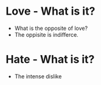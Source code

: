 # Love - What is it?
* What is the opposite of love?
* The oppisite is indifferce. 

# Hate - What is it?
* The intense dislike

